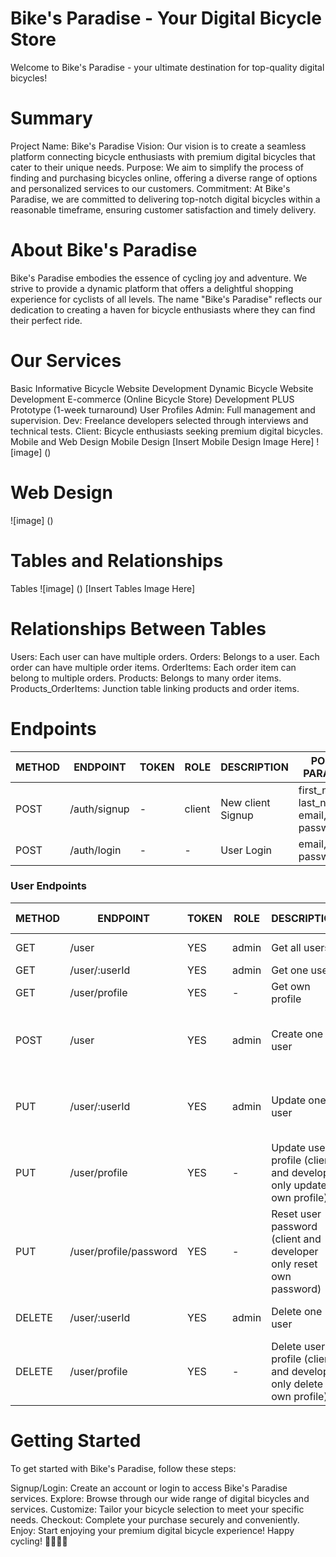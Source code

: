 # Bike's Paradise - Your Digital Bicycle Store
Welcome to Bike's Paradise - your ultimate destination for top-quality digital bicycles!

# Summary
Project Name: Bike's Paradise
Vision: Our vision is to create a seamless platform connecting bicycle enthusiasts with premium digital bicycles that cater to their unique needs.
Purpose: We aim to simplify the process of finding and purchasing bicycles online, offering a diverse range of options and personalized services to our customers.
Commitment: At Bike's Paradise, we are committed to delivering top-notch digital bicycles within a reasonable timeframe, ensuring customer satisfaction and timely delivery.

# About Bike's Paradise
Bike's Paradise embodies the essence of cycling joy and adventure. We strive to provide a dynamic platform that offers a delightful shopping experience for cyclists of all levels. The name "Bike's Paradise" reflects our dedication to creating a haven for bicycle enthusiasts where they can find their perfect ride.

# Our Services
Basic Informative Bicycle Website Development
Dynamic Bicycle Website Development
E-commerce (Online Bicycle Store) Development
PLUS Prototype (1-week turnaround)
User Profiles
Admin: Full management and supervision.
Dev: Freelance developers selected through interviews and technical tests.
Client: Bicycle enthusiasts seeking premium digital bicycles.
Mobile and Web Design
Mobile Design
[Insert Mobile Design Image Here]
![image] ()


# Web Design
![image] ()

# Tables and Relationships
Tables
![image] ()
[Insert Tables Image Here]

# Relationships Between Tables
Users:
Each user can have multiple orders.
Orders:
Belongs to a user.
Each order can have multiple order items.
OrderItems:
Each order item can belong to multiple orders.
Products:
Belongs to many order items.
Products_OrderItems:
Junction table linking products and order items.

# Endpoints
| METHOD | ENDPOINT          | TOKEN | ROLE | DESCRIPTION              | POST PARAMS                               | RETURNS               |
|--------|-------------------|-------|------|--------------------------|-------------------------------------------|------------------------|
| POST   | /auth/signup | -     | client | New client Signup           | first_name, last_name, email, password | { token: token }       |
| POST   | /auth/login  | -     | - | User Login            | email, password                           | { token: token }       |

### User Endpoints

| METHOD | ENDPOINT         | TOKEN | ROLE | DESCRIPTION              | POST PARAMS                                     | RETURNS               |
|--------|------------------|-------|------|--------------------------|-------------------------------------------------|------------------------|
| GET    | /user            | YES   | admin| Get all users            | Query params                                    | [{user}]              |
| GET    | /user/:userId    | YES   | admin| Get one user             | -                                               | {user}                |
| GET    | /user/profile    | YES   | -    | Get own profile          | -                                               | {user}                |
| POST   | /user            | YES   | admin| Create one user          | first_name, last_name, email, password, role | {user}        |
| PUT    | /user/:userId    | YES   | admin| Update one user          | first_name, last_name, email, password, role | {message: "User updated!"} |
| PUT    | /user/profile    | YES   | -    | Update user profile (client and developer only update own profile)         | first_name, last_name, email, password, role | {message: "Profile updated!"} |
| PUT    | /user/profile/password   | YES   | -    | Reset user password (client and developer only reset own password)         | newPassword | {message: "Password updated!"} |
| DELETE | /user/:userId    | YES   | admin | Delete one user          | -                                               | {message: "User deleted!"} |
| DELETE | /user/profile    | YES   | -    | Delete user profile (client and developer only delete own profile)         | -                                               | {message: "Profile deleted!"} |
# Getting Started
To get started with Bike's Paradise, follow these steps:

Signup/Login: Create an account or login to access Bike's Paradise services.
Explore: Browse through our wide range of digital bicycles and services.
Customize: Tailor your bicycle selection to meet your specific needs.
Checkout: Complete your purchase securely and conveniently.
Enjoy: Start enjoying your premium digital bicycle experience!
Happy cycling! 🚴‍♀️🚴‍♂️